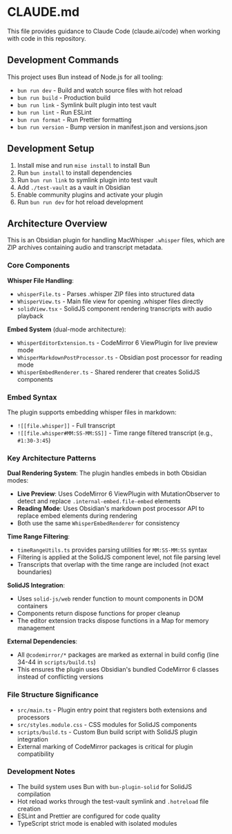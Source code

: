 # CLAUDE.md

This file provides guidance to Claude Code (claude.ai/code) when working with code in this repository.

## Development Commands

This project uses Bun instead of Node.js for all tooling:

- `bun run dev` - Build and watch source files with hot reload
- `bun run build` - Production build
- `bun run link` - Symlink built plugin into test vault
- `bun run lint` - Run ESLint
- `bun run format` - Run Prettier formatting
- `bun run version` - Bump version in manifest.json and versions.json

## Development Setup

1. Install mise and run `mise install` to install Bun
2. Run `bun install` to install dependencies
3. Run `bun run link` to symlink plugin into test vault
4. Add `./test-vault` as a vault in Obsidian
5. Enable community plugins and activate your plugin
6. Run `bun run dev` for hot reload development

## Architecture Overview

This is an Obsidian plugin for handling MacWhisper `.whisper` files, which are ZIP archives containing audio and transcript metadata.

### Core Components

**Whisper File Handling**:

- `whisperFile.ts` - Parses .whisper ZIP files into structured data
- `WhisperView.ts` - Main file view for opening .whisper files directly
- `solidView.tsx` - SolidJS component rendering transcripts with audio playback

**Embed System** (dual-mode architecture):

- `WhisperEditorExtension.ts` - CodeMirror 6 ViewPlugin for live preview mode
- `WhisperMarkdownPostProcessor.ts` - Obsidian post processor for reading mode
- `WhisperEmbedRenderer.ts` - Shared renderer that creates SolidJS components

### Embed Syntax

The plugin supports embedding whisper files in markdown:

- `![[file.whisper]]` - Full transcript
- `![[file.whisper#MM:SS-MM:SS]]` - Time range filtered transcript (e.g., `#1:30-3:45`)

### Key Architecture Patterns

**Dual Rendering System**: The plugin handles embeds in both Obsidian modes:

- **Live Preview**: Uses CodeMirror 6 ViewPlugin with MutationObserver to detect and replace `.internal-embed.file-embed` elements
- **Reading Mode**: Uses Obsidian's markdown post processor API to replace embed elements during rendering
- Both use the same `WhisperEmbedRenderer` for consistency

**Time Range Filtering**:

- `timeRangeUtils.ts` provides parsing utilities for `MM:SS-MM:SS` syntax
- Filtering is applied at the SolidJS component level, not file parsing level
- Transcripts that overlap with the time range are included (not exact boundaries)

**SolidJS Integration**:

- Uses `solid-js/web` render function to mount components in DOM containers
- Components return dispose functions for proper cleanup
- The editor extension tracks dispose functions in a Map for memory management

**External Dependencies**:

- All `@codemirror/*` packages are marked as external in build config (line 34-44 in `scripts/build.ts`)
- This ensures the plugin uses Obsidian's bundled CodeMirror 6 classes instead of conflicting versions

### File Structure Significance

- `src/main.ts` - Plugin entry point that registers both extensions and processors
- `src/styles.module.css` - CSS modules for SolidJS components
- `scripts/build.ts` - Custom Bun build script with SolidJS plugin integration
- External marking of CodeMirror packages is critical for plugin compatibility

### Development Notes

- The build system uses Bun with `bun-plugin-solid` for SolidJS compilation
- Hot reload works through the test-vault symlink and `.hotreload` file creation
- ESLint and Prettier are configured for code quality
- TypeScript strict mode is enabled with isolated modules
